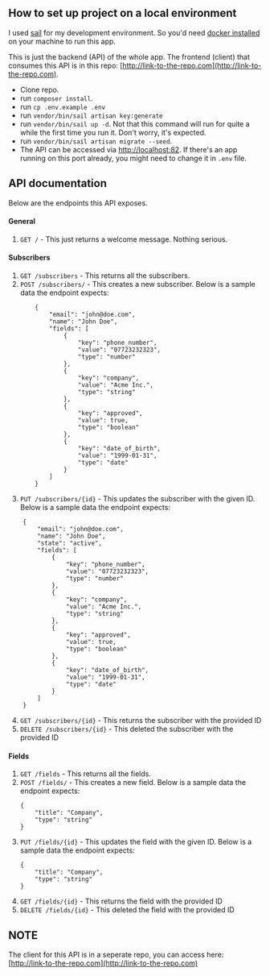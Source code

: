 ## How to set up project on a local environment
I used [sail](https://laravel.com/docs/9.x/sail) for my development environment. So you'd need [docker installed](https://docs.docker.com/get-docker/) on your machine to run this app.

This is just the backend (API) of the whole app. The frontend (client) that consumes this API is in this repo: [http://link-to-the-repo.com](http://link-to-the-repo.com).

- Clone repo.
- run `composer install`.
- run `cp .env.example .env`
- run `vendor/bin/sail artisan key:generate`
- run `vendor/bin/sail up -d`. Not that this command will run for quite a while the first time you run it. Don't worry, it's expected.
- run `vendor/bin/sail artisan migrate --seed`.
- The API can be accessed via [http://localhost:82](http://localhost:82). If there's an app running on this port already, you might need to change it in `.env` file.


## API documentation
Below are the endpoints this API exposes.

#### General
1. `GET /` - This just returns a welcome message. Nothing serious.

#### Subscribers
1. `GET /subscribers` - This returns all the subscribers.
2. `POST /subscribers/` - This creates a new subscriber. Below is a sample data the endpoint expects:
    ```
        {
            "email": "john@doe.com",
            "name": "John Doe",
            "fields": [
                {
                    "key": "phone_number",
                    "value": "07723232323",
                    "type": "number"
                },
                {
                    "key": "company",
                    "value": "Acme Inc.",
                    "type": "string"
                },
                {
                    "key": "approved",
                    "value": true,
                    "type": "boolean"
                },
                {
                    "key": "date_of_birth",
                    "value": "1999-01-31",
                    "type": "date"
                }
            ]
        }
    ```
3. `PUT /subscribers/{id}` - This updates the subscriber with the given ID. Below is a sample data the endpoint expects:
```
    {
        "email": "john@doe.com",
        "name": "John Doe",
        "state": "active",
        "fields": [
            {
                "key": "phone_number",
                "value": "07723232323",
                "type": "number"
            },
            {
                "key": "company",
                "value": "Acme Inc.",
                "type": "string"
            },
            {
                "key": "approved",
                "value": true,
                "type": "boolean"
            },
            {
                "key": "date_of_birth",
                "value": "1999-01-31",
                "type": "date"
            }
        ]
    }
```
4. `GET /subscribers/{id}` - This returns the subscriber with the provided ID
5. `DELETE /subscribers/{id}` - This deleted the subscriber with the provided ID


#### Fields
1. `GET /fields` - This returns all the fields.
2. `POST /fields/` - This creates a new field. Below is a sample data the endpoint expects:
    ```
    {
        "title": "Company",
        "type": "string"
    }
    ```
3. `PUT /fields/{id}` - This updates the field with the given ID. Below is a sample data the endpoint expects:
    ```
    {
        "title": "Company",
        "type": "string"
    }
    ```
4. `GET /fields/{id}` - This returns the field with the provided ID
5. `DELETE /fields/{id}` - This deleted the field with the provided ID

## NOTE
The client for this API is in a seperate repo, you can access here: [http://link-to-the-repo.com](http://link-to-the-repo.com)
